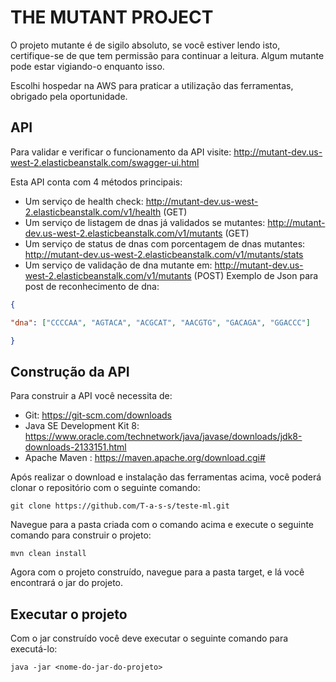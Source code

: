 # THE MUTANT PROJECT

O projeto mutante é de sigilo absoluto, se você estiver lendo isto, certifique-se de que tem permissão para continuar a leitura.
Algum mutante pode estar vigiando-o enquanto isso.

Escolhi hospedar na AWS para praticar a utilização das ferramentas, obrigado pela oportunidade.

## API
Para validar e verificar o funcionamento da API visite:
http://mutant-dev.us-west-2.elasticbeanstalk.com/swagger-ui.html

Esta API conta com 4 métodos principais:

- Um serviço de health check: http://mutant-dev.us-west-2.elasticbeanstalk.com/v1/health (GET)
- Um serviço de listagem de dnas já validados se mutantes: http://mutant-dev.us-west-2.elasticbeanstalk.com/v1/mutants (GET)
- Um serviço de status de dnas com porcentagem de dnas mutantes: http://mutant-dev.us-west-2.elasticbeanstalk.com/v1/mutants/stats
- Um serviço de validação de dna mutante em: http://mutant-dev.us-west-2.elasticbeanstalk.com/v1/mutants (POST)
 Exemplo de Json para post de reconhecimento de dna:
 ```json
 {

"dna": ["CCCCAA", "AGTACA", "ACGCAT", "AACGTG", "GACAGA", "GGACCC"]

}
 ```
 
## Construção da API
Para construir a API você necessita de:
- Git: https://git-scm.com/downloads
- Java SE Development Kit 8: https://www.oracle.com/technetwork/java/javase/downloads/jdk8-downloads-2133151.html
- Apache Maven : https://maven.apache.org/download.cgi#

Após realizar o download e instalação das ferramentas acima, você poderá clonar o repositório com o seguinte comando:
```
git clone https://github.com/T-a-s-s/teste-ml.git
```
Navegue para a pasta criada com o comando acima e execute o seguinte comando para construir o projeto:
```
mvn clean install
```
Agora com o projeto construído, navegue para a pasta target, e lá você encontrará o jar do projeto.

## Executar o projeto
Com o jar construído você deve executar o seguinte comando para executá-lo:
```
java -jar <nome-do-jar-do-projeto>
```
